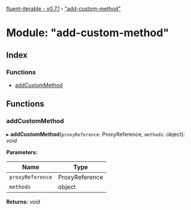[fluent-iterable - v0.7.1](../README.md) › ["add-custom-method"](_add_custom_method_.md)

# Module: "add-custom-method"

## Index

### Functions

* [addCustomMethod](_add_custom_method_.md#addcustommethod)

## Functions

###  addCustomMethod

▸ **addCustomMethod**(`proxyReference`: ProxyReference, `methods`: object): *void*

**Parameters:**

Name | Type |
------ | ------ |
`proxyReference` | ProxyReference |
`methods` | object |

**Returns:** *void*
